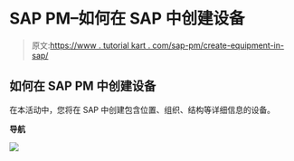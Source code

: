 # SAP PM–如何在 SAP 中创建设备

> 原文:[https://www . tutorial kart . com/sap-pm/create-equipment-in-sap/](https://www.tutorialkart.com/sap-pm/create-equipment-in-sap/)

## 如何在 SAP PM 中创建设备

在本活动中，您将在 SAP 中创建包含位置、组织、结构等详细信息的设备。

**导航**

[![](../Images/925da31b32d6bc3827932f6c8afb11bb.png)](https://www.tutorialkart.com/)